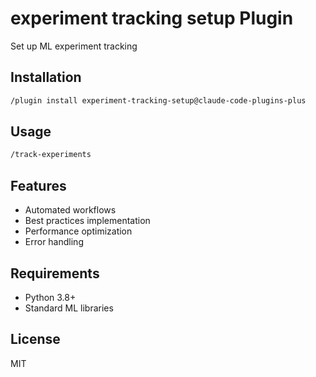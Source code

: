 # experiment tracking setup Plugin

Set up ML experiment tracking

## Installation

```bash
/plugin install experiment-tracking-setup@claude-code-plugins-plus
```

## Usage

```bash
/track-experiments
```

## Features

- Automated workflows
- Best practices implementation
- Performance optimization
- Error handling

## Requirements

- Python 3.8+
- Standard ML libraries

## License

MIT
